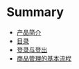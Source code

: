# Summary

* [产品简介](README.md)
* [目录](contents.md)
* [登录与登出](chapter1.md)
* [商品管理的基本流程](chapter.md)

